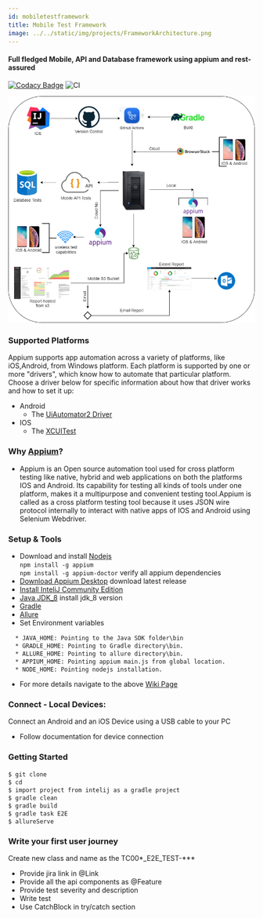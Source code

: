 ```yaml
---
id: mobiletestframework
title: Mobile Test Framework
image: ../../static/img/projects/FrameworkArchitecture.png 
---
```

#### Full fledged Mobile, API and Database framework using appium and rest-assured

[![Codacy Badge](https://api.codacy.com/project/badge/Grade/6aaf27fdb62e4792ba5a3a9841ce13ee)](https://www.codacy.com/app/dipjyotimetia/MobileTestFramework?utm_source=github.com&amp;utm_medium=referral&amp;utm_content=TestautoDev/MobileTestFramework&amp;utm_campaign=Badge_Grade)
![CI](https://github.com/dipjyotimetia/MobileTestFramework/workflows/CI/badge.svg)   

![img](../../static/img/projects/FrameworkArchitecture.png)   

### Supported Platforms  
Appium supports app automation across a variety of platforms, like iOS,Android, from Windows platform. Each platform is supported by one or more "drivers",
which know how to automate that particular platform. Choose a driver below for specific information about how that driver works and how to set it up:

* Android
    * The [UiAutomator2 Driver](http://appium.io/docs/en/drivers/android-uiautomator2/)
* IOS
    * The [XCUITest](http://appium.io/docs/en/drivers/ios-xcuitest/)  

### Why [Appium](http://appium.io/docs/en/about-appium/intro/)?
* Appium is an Open source automation tool used for cross platform testing like native, hybrid and web applications on both the platforms IOS and Android.
  Its capability for testing all kinds of tools under one platform, makes it a multipurpose and convenient testing tool.Appium is called as a cross platform
  testing tool because it uses JSON wire protocol internally to interact with native apps of IOS and Android using Selenium Webdriver.

### Setup & Tools
* Download and install [Nodejs](https://nodejs.org/en/download/)   
  ``
  npm install -g appium
  ``  
  ``
  npm install -g appium-doctor
  ``
verify all appium dependencies  
* [Download Appium Desktop](https://github.com/appium/appium-desktop/releases) download latest release
* [Install InteliJ Community Edition](https://www.jetbrains.com/idea/download/)
* [Java JDK_8](https://docs.aws.amazon.com/corretto/latest/corretto-8-ug/downloads-list.html) install jdk_8 version
* [Gradle](https://gradle.org/next-steps/?version=6.7.1&format=bin)
* [Allure](https://github.com/allure-framework/allure2/archive/2.13.8.zip)
* Set Environment variables
```shell
  * JAVA_HOME: Pointing to the Java SDK folder\bin
  * GRADLE_HOME: Pointing to Gradle directory\bin.
  * ALLURE_HOME: Pointing to allure directory\bin.
  * APPIUM_HOME: Pointing appium main.js from global location.
  * NODE_HOME: Pointing nodejs installation.
```
* For more details navigate to the above [Wiki Page](https://github.com/dipjyotimetia/MobileTestFramework/wiki)

### Connect - Local Devices:
Connect an Android and an iOS Device using a USB cable to your PC
 - Follow documentation for device connection

### Getting Started
```shell
$ git clone 
$ cd 
$ import project from intelij as a gradle project
$ gradle clean
$ gradle build
$ gradle task E2E
$ allureServe
```

### Write your first user journey
Create new class and name as the TC00*_E2E_TEST-***
 - Provide jira link in @Link
 - Provide all the api components as @Feature
 - Provide test severity and description
 - Write test
 - Use CatchBlock in try/catch section
